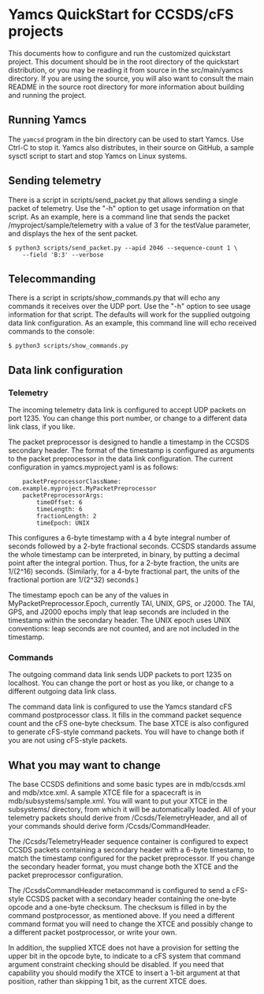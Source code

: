 # Yamcs QuickStart for CCSDS/cFS projects

This documents how to configure and run the customized quickstart
project. This document should be in the root directory of the
quickstart distribution, or you may be reading it from source in the
src/main/yamcs directory. If you are using the source, you will also
want to consult the main README in the source root directory for more
information about building and running the project.


## Running Yamcs

The `yamcsd` program in the bin directory can be used to start
Yamcs. Use Ctrl-C to stop it. Yamcs also distributes, in their source
on GitHub, a sample sysctl script to start and stop Yamcs on Linux
systems.


## Sending telemetry

There is a script in scripts/send_packet.py that allows sending a
single packet of telemetry. Use the "-h" option to get usage
information on that script. As an example, here is a command line that
sends the packet /myproject/sample/telemetry with a value of 3 for the
testValue parameter, and displays the hex of the sent packet.

    $ python3 scripts/send_packet.py --apid 2046 --sequence-count 1 \
        --field 'B:3' --verbose


## Telecommanding

There is a script in scripts/show_commands.py that will echo any
commands it receives over the UDP port. Use the "-h" option to see
usage information for that script. The defaults will work for the
supplied outgoing data link configuration. As an example, this command
line will echo received commands to the console:

    $ python3 scripts/show_commands.py


## Data link configuration

### Telemetry

The incoming telemetry data link is configured to accept UDP packets
on port 1235. You can change this port number, or change to a
different data link class, if you like.

The packet preprocessor is designed to handle a timestamp in the CCSDS
secondary header. The format of the timestamp is configured as
arguments to the packet preprocessor in the data link
configuration. The current configuration in yamcs.myproject.yaml is as
follows:

~~~
    packetPreprocessorClassName: com.example.myproject.MyPacketPreprocessor
    packetPreprocessorArgs:
        timeOffset: 6
    	timeLength: 6
    	fractionLength: 2
    	timeEpoch: UNIX
~~~

This configures a 6-byte timestamp with a 4 byte integral number of
seconds followed by a 2-byte fractional seconds. CCSDS standards
assume the whole timestamp can be interpreted, in binary, by putting a
decimal point after the integral portion. Thus, for a 2-byte fraction,
the units are 1/(2^16) seconds. (Similarly, for a 4-byte fractional
part, the units of the fractional portion are 1/(2^32) seconds.)

The timestamp epoch can be any of the values in
MyPacketPreprocessor.Epoch, currently TAI, UNIX, GPS, or J2000. The
TAI, GPS, and J2000 epochs imply that leap seconds are included in the
timestamp within the secondary header. The UNIX epoch uses UNIX
conventions: leap seconds are not counted, and are not included in the
timestamp.

### Commands

The outgoing command data link sends UDP packets to port 1235 on
localhost. You can change the port or host as you like, or change to a
different outgoing data link class.

The command data link is configured to use the Yamcs standard cFS
command postprocessor class. It fills in the command packet sequence
count and the cFS one-byte checksum. The base XTCE is also configured
to generate cFS-style command packets. You will have to change both if
you are not using cFS-style packets.


## What you may want to change

The base CCSDS definitions and some basic types are in mdb/ccsds.xml
and mdb/xtce.xml. A sample XTCE file for a spacecraft is in
mdb/subsystems/sample.xml. You will want to put your XTCE in the
subsystems/ directory, from which it will be automatically loaded. All
of your telemetry packets should derive from /Ccsds/TelemetryHeader,
and all of your commands should derive form /Ccsds/CommandHeader.

The /Ccsds/TelemetryHeader sequence container is configured to expect
CCSDS packets containing a secondary header with a 6-byte timestamp,
to match the timestamp configured for the packet preprocessor. If you
change  the secondary header format, you must change both the XTCE and
the packet preprocessor configuration.

The /CcsdsCommandHeader metacommand is configured to send a cFS-style
CCSDS packet with a secondary header containing the one-byte opcode
and a one-byte checksum. The checksum is filled in by the command
postprocessor, as mentioned above. If you need a different command
format you will need to change the XTCE and possibly change to a
different packet postprocessor, or write your own.

In addition, the supplied XTCE does not have a provision for setting
the upper bit in the opcode byte, to indicate to a cFS system that
command argument constraint checking should be disabled. If you need
that capability you should modify the XTCE to insert a 1-bit argument
at that position, rather than skipping 1 bit, as the current XTCE does.
